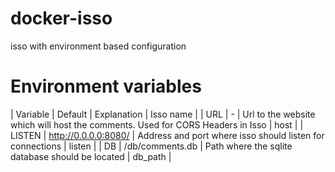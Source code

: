 # docker-isso
isso with environment based configuration

# Environment variables

| Variable | Default | Explanation | Isso name |
| URL | - | Url to the website which will host the comments. Used for CORS Headers in Isso | host |
| LISTEN | http://0.0.0.0:8080/ | Address and port where isso should listen for connections | listen |
| DB | /db/comments.db | Path where the sqlite database should be located | db\_path |

